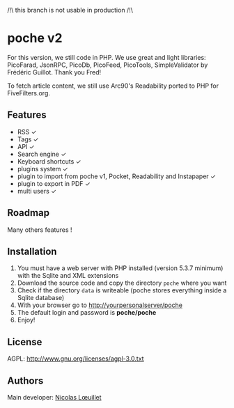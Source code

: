 /!\ this branch is not usable in production /!\

poche v2
========

For this version, we still code in PHP. We use great and light libraries: PicoFarad, JsonRPC, PicoDb, PicoFeed, PicoTools, SimpleValidator by Frédéric Guillot. Thank you Fred!

To fetch article content, we still use Arc90's Readability ported to PHP for FiveFilters.org.

Features 
--------

- RSS ✓
- Tags ✓
- API ✓
- Search engine ✓
- Keyboard shortcuts ✓
- plugins system ✓
- plugin to import from poche v1, Pocket, Readability and Instapaper ✓
- plugin to export in PDF ✓
- multi users ✓

Roadmap
-------

Many others features !

Installation
------------

1. You must have a web server with PHP installed (version 5.3.7 minimum) with the Sqlite and XML extensions
2. Download the source code and copy the directory `poche` where you want
3. Check if the directory `data` is writeable (poche stores everything inside a Sqlite database)
4. With your browser go to <http://yourpersonalserver/poche>
5. The default login and password is **poche/poche**
6. Enjoy!

License
-------

AGPL: <http://www.gnu.org/licenses/agpl-3.0.txt>

Authors
-------

Main developer: [Nicolas Lœuillet](http://cdetc.fr)